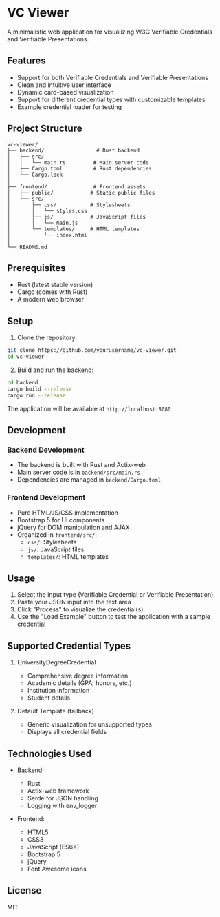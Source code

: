 # VC Viewer

A minimalistic web application for visualizing W3C Verifiable Credentials and Verifiable Presentations.

## Features

- Support for both Verifiable Credentials and Verifiable Presentations
- Clean and intuitive user interface
- Dynamic card-based visualization
- Support for different credential types with customizable templates
- Example credential loader for testing

## Project Structure

```
vc-viewer/
├── backend/                 # Rust backend
│   ├── src/
│   │   └── main.rs         # Main server code
│   ├── Cargo.toml          # Rust dependencies
│   └── Cargo.lock
│
├── frontend/               # Frontend assets
│   ├── public/            # Static public files
│   └── src/
│       ├── css/           # Stylesheets
│       │   └── styles.css
│       ├── js/            # JavaScript files
│       │   └── main.js
│       └── templates/     # HTML templates
│           └── index.html
│
└── README.md
```

## Prerequisites

- Rust (latest stable version)
- Cargo (comes with Rust)
- A modern web browser

## Setup

1. Clone the repository:
```bash
git clone https://github.com/yourusername/vc-viewer.git
cd vc-viewer
```

2. Build and run the backend:
```bash
cd backend
cargo build --release
cargo run --release
```

The application will be available at `http://localhost:8080`

## Development

### Backend Development
- The backend is built with Rust and Actix-web
- Main server code is in `backend/src/main.rs`
- Dependencies are managed in `backend/Cargo.toml`

### Frontend Development
- Pure HTML/JS/CSS implementation
- Bootstrap 5 for UI components
- jQuery for DOM manipulation and AJAX
- Organized in `frontend/src/`:
  - `css/`: Stylesheets
  - `js/`: JavaScript files
  - `templates/`: HTML templates

## Usage

1. Select the input type (Verifiable Credential or Verifiable Presentation)
2. Paste your JSON input into the text area
3. Click "Process" to visualize the credential(s)
4. Use the "Load Example" button to test the application with a sample credential

## Supported Credential Types

1. UniversityDegreeCredential
   - Comprehensive degree information
   - Academic details (GPA, honors, etc.)
   - Institution information
   - Student details

2. Default Template (fallback)
   - Generic visualization for unsupported types
   - Displays all credential fields

## Technologies Used

- Backend:
  - Rust
  - Actix-web framework
  - Serde for JSON handling
  - Logging with env_logger

- Frontend:
  - HTML5
  - CSS3
  - JavaScript (ES6+)
  - Bootstrap 5
  - jQuery
  - Font Awesome icons

## License

MIT 